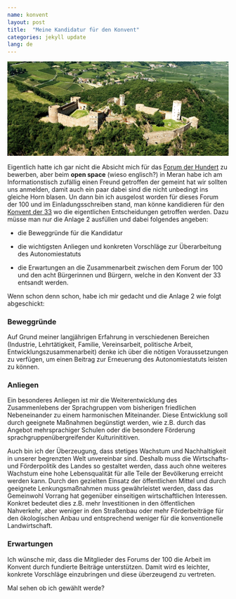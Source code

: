 ```yaml
---
name: konvent
layout: post
title:  "Meine Kandidatur für den Konvent"
categories: jekyll update
lang: de
---	
```

![Bild](../../bildoj/sigmundskron.jpg)

Eigentlich hatte ich gar nicht die Absicht mich für das [Forum der Hundert](http://www.konvent.bz.it/de/convention) zu bewerben, aber beim **open space** (wieso englisch?) in Meran habe ich am Informationstisch zufällig einen Freund getroffen der gemeint hat wir sollten uns anmelden, damit auch ein paar dabei sind die nicht unbedingt ins gleiche Horn blasen. Un dann bin ich ausgelost worden für dieses Forum der 100 und im Einladungsschreiben stand, man könne kandidieren für den [Konvent der 33](http://www.konvent.bz.it/de/content/die-gremien-des-autonomiekonvents) wo die eigentlichen Entscheidungen getroffen werden. Dazu müsse man nur die Anlage 2 ausfüllen und dabei folgendes angeben: 

- die Beweggründe für die Kandidatur

- die wichtigsten Anliegen und konkreten Vorschläge zur Überarbeitung des Autonomiestatuts 

- die Erwartungen an die Zusammenarbeit zwischen dem Forum der 100 und den acht Bürgerinnen und Bürgern, welche in den Konvent der 33 entsandt werden.

Wenn schon denn schon, habe ich mir gedacht und die Anlage 2 wie folgt abgeschickt:

### Beweggründe

Auf Grund meiner langjährigen Erfahrung in verschiedenen Bereichen (Industrie, Lehrtätigkeit, Familie, Vereinsarbeit, politische Arbeit, Entwicklungszusammenarbeit) denke ich über die nötigen
Voraussetzungen zu verfügen, um einen Beitrag zur Erneuerung des Autonomiestatuts leisten zu
können.

### Anliegen

Ein besonderes Anliegen ist mir die Weiterentwicklung des Zusammenlebens der Sprachgruppen vom bisherigen friedlichen Nebeneinander zu einem harmonischen Miteinander. Diese Entwicklung soll durch geeignete Maßnahmen begünstigt werden, wie z.B. durch das Angebot mehrsprachiger Schulen oder die besondere Förderung sprachgruppenübergreifender Kulturinititiven.

Auch bin ich der Überzeugung, dass stetiges Wachstum und Nachhaltigkeit in unserer begrenzten Welt unvereinbar sind. Deshalb muss die Wirtschafts- und Förderpolitik des Landes so gestaltet werden, dass auch ohne weiteres Wachstum eine hohe Lebensqualität für alle Teile der Bevölkerung erreicht werden kann.
Durch den gezielten Einsatz der öffentlichen Mittel und durch geeignete Lenkungsmaßnahmen muss gewährleistet werden, dass das Gemeinwohl Vorrang hat gegenüber einseitigen wirtschaftlichen Interessen. Konkret bedeutet dies z.B. mehr Investitionen in den öffentlichen Nahverkehr, aber weniger in den Straßenbau oder mehr Förderbeiträge für den ökologischen Anbau und entsprechend weniger für die konventionelle Landwirtschaft.

### Erwartungen

Ich wünsche mir, dass die Mitglieder des Forums der 100 die Arbeit im Konvent durch fundierte Beiträge unterstützen. Damit wird es leichter, konkrete Vorschläge einzubringen und diese überzeugend zu vertreten.

Mal sehen ob ich gewählt werde?